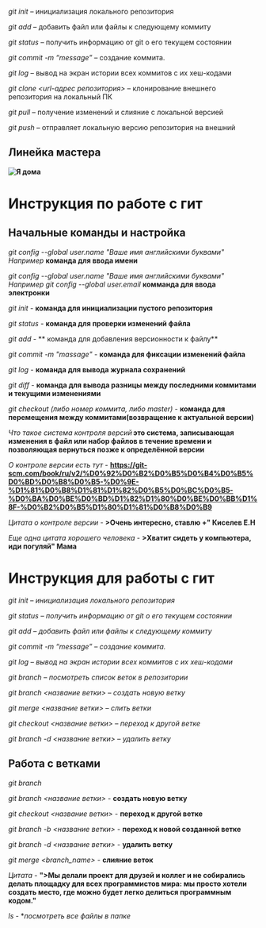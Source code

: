 *git init* – инициализация локального репозитория

*git add* – добавить файл или файлы к следующему коммиту

*git status* – получить информацию от git о его текущем состоянии

*git commit -m “message”* – создание коммита.

*git log* – вывод на экран истории всех коммитов с их хеш-кодами

*git clone <url-адрес репозитория>* – клонирование внешнего репозитория на  	локальный ПК

*git pull* – получение изменений и слияние с локальной версией

*git push* – отправляет локальную версию репозитория на внешний

## Линейка мастера

**![Я дома](home.jpg)**

# Инструкция по работе с гит

## Начальные команды и настройка

*git config --global user.name "Ваше имя английскими буквами" Например* **команда для ввода имени**

*git config --global user.name "Ваше имя английскими буквами" Например*
*git config --global user.email* **комманда для ввода электронки**

*git init* - **команда для инициализации пустого репозитория**

*git status* - **команда для проверки изменений файла**

*git add* - ** команда для добавления версионности к файлу**

*git commit -m "massage"* - **команда для фиксации изменений файла**

*git log* - **команда для вывода журнала сохранений**

*git diff* - **команда для вывода разницы между последними коммитами и текущими изменениями**

*git checkout (либо номер коммита, либо master)* - **команда для перемещения между коммитами(возвращение к актуальной версии)**

*Что такое система контроля версий* **это система, записывающая изменения в файл или набор файлов в течение времени и позволяющая вернуться позже к определённой версии**

*О контроле версии есть тут* - **https://git-scm.com/book/ru/v2/%D0%92%D0%B2%D0%B5%D0%B4%D0%B5%D0%BD%D0%B8%D0%B5-%D0%9E-%D1%81%D0%B8%D1%81%D1%82%D0%B5%D0%BC%D0%B5-%D0%BA%D0%BE%D0%BD%D1%82%D1%80%D0%BE%D0%BB%D1%8F-%D0%B2%D0%B5%D1%80%D1%81%D0%B8%D0%B9**

*Цитата о контроле версии* - **>Очень интересно, ставлю +" Киселев Е.Н**

*Еще одна цитата хорошего человека* - **>Хватит сидеть у компьютера, иди погуляй" Мама**

# Инструкция для работы с гит

*git init – инициализация локального репозитория*

*git status – получить информацию от git о его текущем состоянии*

*git add – добавить файл или файлы к следующему коммиту*

*git commit -m “message” – создание коммита.*

*git log – вывод на экран истории всех коммитов с их хеш-кодами*

*git branch – посмотреть список веток в репозитории*

*git branch <название ветки> – создать новую ветку*

*git merge <название ветки> – слить ветки*

*git checkout <название ветки> – переход к другой ветке*

*git branch -d <название ветки> – удалить ветку*

## Работа с ветками

*git branch*

*git branch <название ветки>* - **создать новую ветку**

*git checkout <название ветки>* - **переход к другой ветке**

*git branch -b <название ветки>* - **переход к новой созданной ветке**

*git branch -d <название ветки>* - **удалить ветку**

*git merge <branch_name>* - **слияние веток**

*Цитата* - **">Мы делали проект для друзей и коллег и не собирались делать площадку для всех программистов мира: мы просто хотели создать место, где можно будет легко делиться программным кодом."**

*ls* - **посмотреть все файлы в папке*
